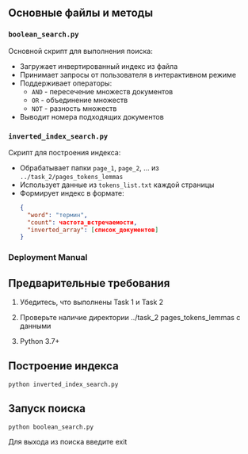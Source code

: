 ## Основные файлы и методы

### `boolean_search.py`
Основной скрипт для выполнения поиска:
- Загружает инвертированный индекс из файла
- Принимает запросы от пользователя в интерактивном режиме
- Поддерживает операторы: 
  - `AND` - пересечение множеств документов
  - `OR` - объединение множеств
  - `NOT` - разность множеств
- Выводит номера подходящих документов

### `inverted_index_search.py`
Скрипт для построения индекса:
- Обрабатывает папки `page_1`, `page_2`, ... из `../task_2/pages_tokens_lemmas`
- Использует данные из `tokens_list.txt` каждой страницы
- Формирует индекс в формате:
  ```json
  {
    "word": "термин",
    "count": частота_встречаемости,
    "inverted_array": [список_документов]
  }

### Deployment Manual
## Предварительные требования
1. Убедитесь, что выполнены Task 1 и Task 2

2. Проверьте наличие директории ../task_2 pages_tokens_lemmas с данными

3. Python 3.7+

## Построение индекса
```
python inverted_index_search.py
```

## Запуск поиска
```
python boolean_search.py
```
Для выхода из поиска введите exit